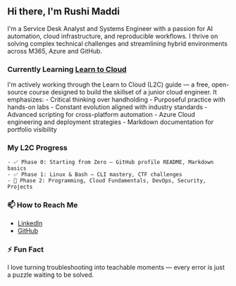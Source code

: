 ##  Hi there, I'm Rushi Maddi

I'm a Service Desk Analyst and Systems Engineer with a passion for AI automation, cloud infrastructure, and reproducible workflows. I thrive on solving complex technical challenges and streamlining hybrid environments across M365, Azure and GitHub.

### Currently Learning [Learn to Cloud](https://learntocloud.guide/)
I'm actively working through the Learn to Cloud (L2C) guide — a free, open-source course designed to build the skillset of a junior cloud engineer. It emphasizes:
    -  Critical thinking over handholding
    -  Purposeful practice with hands-on labs
    -  Constant evolution aligned with industry standards
    - Advanced scripting for cross-platform automation
    - Azure Cloud engineering and deployment strategies
    - Markdown documentation for portfolio visibility

### My L2C Progress
    - ✅ Phase 0: Starting from Zero — GitHub profile README, Markdown basics
    - ✅ Phase 1: Linux & Bash — CLI mastery, CTF challenges
    - 🔄 Phase 2: Programming, Cloud Fundamentals, DevOps, Security, Projects

### 📫 How to Reach Me
- [LinkedIn](https://www.linkedin.com/in/rushi1903)
- [GitHub](https://github.com/rushi1903)

### ⚡ Fun Fact
I love turning troubleshooting into teachable moments — every error is just a puzzle waiting to be solved.